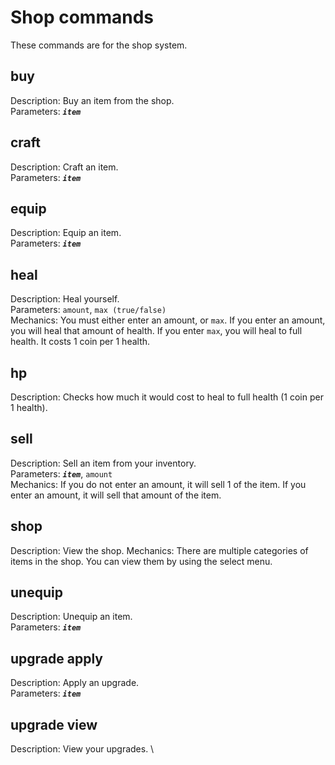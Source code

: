 # Shop commands
These commands are for the shop system.

## buy
Description: Buy an item from the shop. \
Parameters: ***`item`***

## craft
Description: Craft an item. \
Parameters: ***`item`***

## equip
Description: Equip an item. \
Parameters: ***`item`***

## heal
Description: Heal yourself. \
Parameters: `amount`, `max (true/false)` \
Mechanics: You must either enter an amount, or `max`. If you enter an amount, you will heal that amount of health. If you enter `max`, you will heal to full health. It costs 1 coin per 1 health.

## hp
Description: Checks how much it would cost to heal to full health (1 coin per 1 health).

## sell
Description: Sell an item from your inventory. \
Parameters: ***`item`***, `amount` \
Mechanics: If you do not enter an amount, it will sell 1 of the item. If you enter an amount, it will sell that amount of the item.

## shop
Description: View the shop.
Mechanics: There are multiple categories of items in the shop. You can view them by using the select menu.

## unequip
Description: Unequip an item. \
Parameters: ***`item`***

## upgrade apply
Description: Apply an upgrade. \
Parameters: ***`item`***

## upgrade view
Description: View your upgrades. \